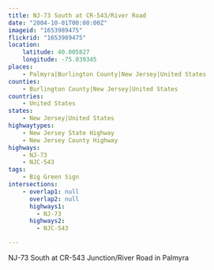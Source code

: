 ```yaml
---
title: NJ-73 South at CR-543/River Road
date: "2004-10-01T00:00:00Z"
imageid: "1653989475"
flickrid: "1653989475"
location:
    latitude: 40.005827
    longitude: -75.039345
places:
    - Palmyra|Burlington County|New Jersey|United States
counties:
    - Burlington County|New Jersey|United States
countries:
    - United States
states:
    - New Jersey|United States
highwaytypes:
    - New Jersey State Highway
    - New Jersey County Highway
highways:
    - NJ-73
    - NJC-543
tags:
    - Big Green Sign
intersections:
    - overlap1: null
      overlap2: null
      highways1:
        - NJ-73
      highways2:
        - NJC-543

---
```

NJ-73 South at CR-543 Junction/River Road in Palmyra